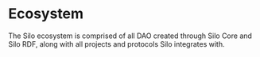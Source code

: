 # Ecosystem

The Silo ecosystem is comprised of all DAO created through Silo Core and Silo RDF, along with all projects and protocols Silo integrates with.
